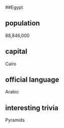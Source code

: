 ##Egypt
## population
88,846,000

## capital
Cairo
 
## official language
Arabic

## interesting trivia
Pyramids


